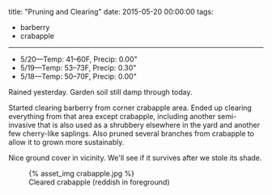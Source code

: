 title: "Pruning and Clearing"
date: 2015-05-20 00:00:00
tags:
  - barberry
  - crabapple
---

- 5/20&mdash;Temp: 41&ndash;60F, Precip: 0.00"
- 5/19&mdash;Temp: 53&ndash;73F, Precip: 0.30"
- 5/18&mdash;Temp: 50&ndash;70F, Precip: 0.00"

Rained yesterday. Garden soil still damp through today.

Started clearing barberry from corner crabapple area. Ended up clearing
everything from that area except crabapple, including another semi-invasive that
is also used as a shrubbery elsewhere in the yard and another few cherry-like
saplings. Also pruned several branches from crabapple to allow it to grown more
sustainably.

Nice ground cover in vicinity. We'll see if it survives after we stole its
shade.

<figure>
  {% asset_img crabapple.jpg %}
  <figcaption>Cleared crabapple (reddish in foreground)</figcaption>
</figure>
